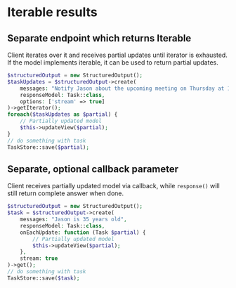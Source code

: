 # Iterable results


## Separate endpoint which returns Iterable

Client iterates over it and receives partial updates until iterator is exhausted.
If the model implements iterable, it can be used to return partial updates.

```php
$structuredOutput = new StructuredOutput();
$taskUpdates = $structuredOutput->create(
    messages: "Notify Jason about the upcoming meeting on Thursday at 10:00 AM",
    responseModel: Task::class,
    options: ['stream' => true]
)->getIterator();
foreach($taskUpdates as $partial) {
    // Partially updated model
    $this->updateView($partial);
}
// do something with task
TaskStore::save($partial);
```



## Separate, optional callback parameter

Client receives partially updated model via callback, while `response()` will still return complete answer when done.

```php
$structuredOutput = new StructuredOutput();
$task = $structuredOutput->create(
    messages: "Jason is 35 years old",
    responseModel: Task::class,
    onEachUpdate: function (Task $partial) {
        // Partially updated model
        $this->updateView($partial);
    },
    stream: true
)->get();
// do something with task
TaskStore::save($task);
```

